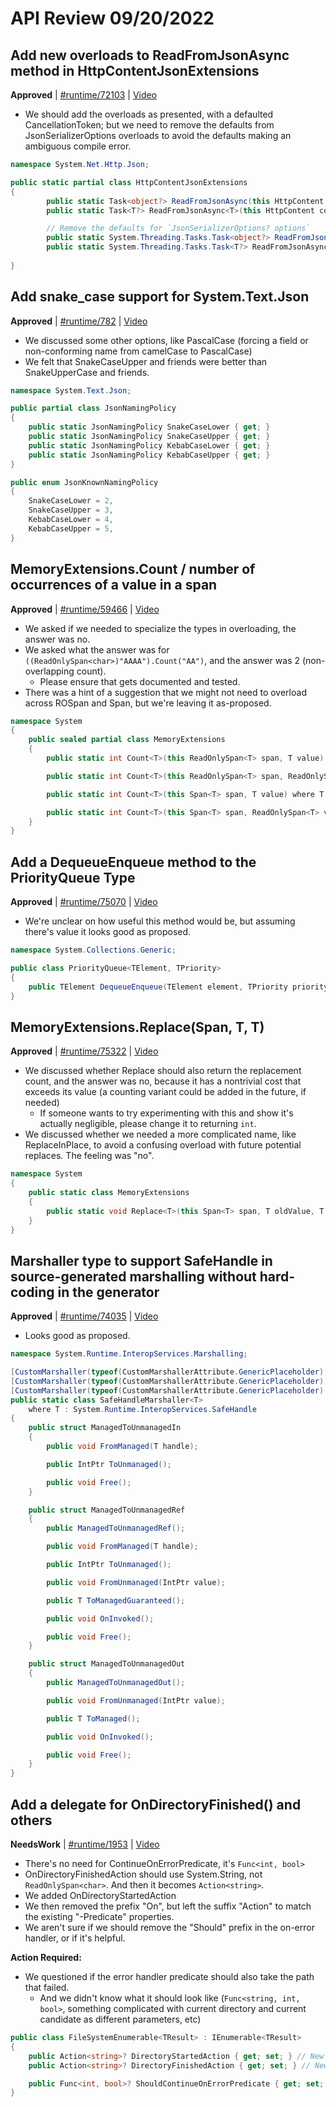 # API Review 09/20/2022

## Add new overloads to ReadFromJsonAsync method in HttpContentJsonExtensions

**Approved** | [#runtime/72103](https://github.com/dotnet/runtime/issues/72103#issuecomment-1252661506) | [Video](https://www.youtube.com/watch?v=kmTMJT4BMtw&t=0h0m0s)

* We should add the overloads as presented, with a defaulted CancellationToken; but we need to remove the defaults from JsonSerializerOptions overloads to avoid the defaults making an ambiguous compile error.

```C#
namespace System.Net.Http.Json;

public static partial class HttpContentJsonExtensions
{
        public static Task<object?> ReadFromJsonAsync(this HttpContent content, Type type, CancellationToken cancellationToken = default) { throw null; }
        public static Task<T?> ReadFromJsonAsync<T>(this HttpContent content, CancellationToken cancellationToken = default) { throw null; }

        // Remove the defaults for `JsonSerializerOptions? options`
        public static System.Threading.Tasks.Task<object?> ReadFromJsonAsync(this System.Net.Http.HttpContent content, System.Type type, System.Text.Json.JsonSerializerOptions? options, System.Threading.CancellationToken cancellationToken = default(System.Threading.CancellationToken)) { throw null; } 
        public static System.Threading.Tasks.Task<T?> ReadFromJsonAsync<T>(this System.Net.Http.HttpContent content, System.Text.Json.JsonSerializerOptions? options, System.Threading.CancellationToken cancellationToken = default(System.Threading.CancellationToken)) { throw null; } 
 
}
```
## Add snake_case support for System.Text.Json

**Approved** | [#runtime/782](https://github.com/dotnet/runtime/issues/782#issuecomment-1252679781) | [Video](https://www.youtube.com/watch?v=kmTMJT4BMtw&t=0h10m34s)

* We discussed some other options, like PascalCase (forcing a field or non-conforming name from camelCase to PascalCase)
* We felt that SnakeCaseUpper and friends were better than SnakeUpperCase and friends.

```C#
namespace System.Text.Json;

public partial class JsonNamingPolicy
{
    public static JsonNamingPolicy SnakeCaseLower { get; }
    public static JsonNamingPolicy SnakeCaseUpper { get; }
    public static JsonNamingPolicy KebabCaseLower { get; }
    public static JsonNamingPolicy KebabCaseUpper { get; }
}

public enum JsonKnownNamingPolicy
{
    SnakeCaseLower = 2,
    SnakeCaseUpper = 3,
    KebabCaseLower = 4,
    KebabCaseUpper = 5,
}
```
## MemoryExtensions.Count / number of occurrences of a value in a span

**Approved** | [#runtime/59466](https://github.com/dotnet/runtime/issues/59466#issuecomment-1252693248) | [Video](https://www.youtube.com/watch?v=kmTMJT4BMtw&t=0h21m42s)

* We asked if we needed to specialize the types in overloading, the answer was no.
* We asked what the answer was for `((ReadOnlySpan<char>)"AAAA").Count("AA")`, and the answer was 2 (non-overlapping count).
  * Please ensure that gets documented and tested.
* There was a hint of a suggestion that we might not need to overload across ROSpan and Span, but we're leaving it as-proposed.

```C#
namespace System
{
    public sealed partial class MemoryExtensions
    {
        public static int Count<T>(this ReadOnlySpan<T> span, T value) where T : IEquatable<T>?;

        public static int Count<T>(this ReadOnlySpan<T> span, ReadOnlySpan<T> value) where T : IEquatable<T>?;

        public static int Count<T>(this Span<T> span, T value) where T : IEquatable<T>?;

        public static int Count<T>(this Span<T> span, ReadOnlySpan<T> value) where T : IEquatable<T>?;
    }
}
```
## Add a DequeueEnqueue method to the PriorityQueue Type

**Approved** | [#runtime/75070](https://github.com/dotnet/runtime/issues/75070#issuecomment-1252702817) | [Video](https://www.youtube.com/watch?v=kmTMJT4BMtw&t=0h35m0s)

* We're unclear on how useful this method would be, but assuming there's value it looks good as proposed.

```C#
namespace System.Collections.Generic;

public class PriorityQueue<TElement, TPriority>
{
    public TElement DequeueEnqueue(TElement element, TPriority priority);
}
```
## MemoryExtensions.Replace(Span<T>, T, T)

**Approved** | [#runtime/75322](https://github.com/dotnet/runtime/issues/75322#issuecomment-1252730735) | [Video](https://www.youtube.com/watch?v=kmTMJT4BMtw&t=0h42m51s)

* We discussed whether Replace should also return the replacement count, and the answer was no, because it has a nontrivial cost that exceeds its value (a counting variant could be added in the future, if needed)
  * If someone wants to try experimenting with this and show it's actually negligible, please change it to returning `int`.
* We discussed whether we needed a more complicated name, like ReplaceInPlace, to avoid a confusing overload with future potential replaces.  The feeling was "no".

```C#
namespace System
{
    public static class MemoryExtensions
    {
        public static void Replace<T>(this Span<T> span, T oldValue, T newValue) where T : IEquatable<T>?;
    }
}
```
## Marshaller type to support SafeHandle in source-generated marshalling without hard-coding in the generator

**Approved** | [#runtime/74035](https://github.com/dotnet/runtime/issues/74035#issuecomment-1252755013) | [Video](https://www.youtube.com/watch?v=kmTMJT4BMtw&t=1h6m36s)

* Looks good as proposed.

```C#
namespace System.Runtime.InteropServices.Marshalling;

[CustomMarshaller(typeof(CustomMarshallerAttribute.GenericPlaceholder), MarshalMode.ManagedToUnmanagedIn, typeof(ManagedToUnmanagedIn))]
[CustomMarshaller(typeof(CustomMarshallerAttribute.GenericPlaceholder), MarshalMode.ManagedToUnmanagedRef, typeof(ManagedToUnmanagedRef))]
[CustomMarshaller(typeof(CustomMarshallerAttribute.GenericPlaceholder), MarshalMode.ManagedToUnmanagedOut, typeof(ManagedToUnmanagedOut))]
public static class SafeHandleMarshaller<T>
    where T : System.Runtime.InteropServices.SafeHandle
{
    public struct ManagedToUnmanagedIn
    {
        public void FromManaged(T handle);

        public IntPtr ToUnmanaged();

        public void Free();
    }

    public struct ManagedToUnmanagedRef
    {
        public ManagedToUnmanagedRef();

        public void FromManaged(T handle);

        public IntPtr ToUnmanaged();

        public void FromUnmanaged(IntPtr value);

        public T ToManagedGuaranteed();

        public void OnInvoked();

        public void Free();
    }

    public struct ManagedToUnmanagedOut
    {
        public ManagedToUnmanagedOut();

        public void FromUnmanaged(IntPtr value);

        public T ToManaged();

        public void OnInvoked();

        public void Free();
    }
}
```
## Add a delegate for OnDirectoryFinished() and others

**NeedsWork** | [#runtime/1953](https://github.com/dotnet/runtime/issues/1953#issuecomment-1252797838) | [Video](https://www.youtube.com/watch?v=kmTMJT4BMtw&t=1h24m48s)

* There's no need for ContinueOnErrorPredicate, it's `Func<int, bool>`
* OnDirectoryFinishedAction should use System.String, not `ReadOnlySpan<char>`.  And then it becomes `Action<string>`.
* We added OnDirectoryStartedAction
* We then removed the prefix "On", but left the suffix "Action" to match the existing "-Predicate" properties.
* We aren't sure if we should remove the "Should" prefix in the on-error handler, or if it's helpful.  

**Action Required:**
* We questioned if the error handler predicate should also take the path that failed.
  * And we didn't know what it should look like (`Func<string, int, bool>`, something complicated with current directory and current candidate as different parameters, etc)


```C#
public class FileSystemEnumerable<TResult> : IEnumerable<TResult>
{
    public Action<string>? DirectoryStartedAction { get; set; } // New API
    public Action<string>? DirectoryFinishedAction { get; set; } // New API

    public Func<int, bool>? ShouldContinueOnErrorPredicate { get; set; } // New API
}
```
